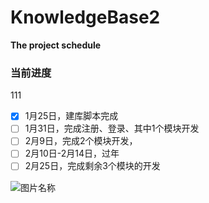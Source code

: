 # KnowledgeBase2



**The project schedule**
### 当前进度

111

- [x] 1月25日，建库脚本完成
- [ ] 1月31日，完成注册、登录、其中1个模块开发
- [ ] 2月9日，完成2个模块开发，
- [ ] 2月10日-2月14日，过年
- [ ] 2月25日，完成剩余3个模块的开发

![图片名称](http://www.5577.com/up/2017-12/15135849891195935.jpg)

